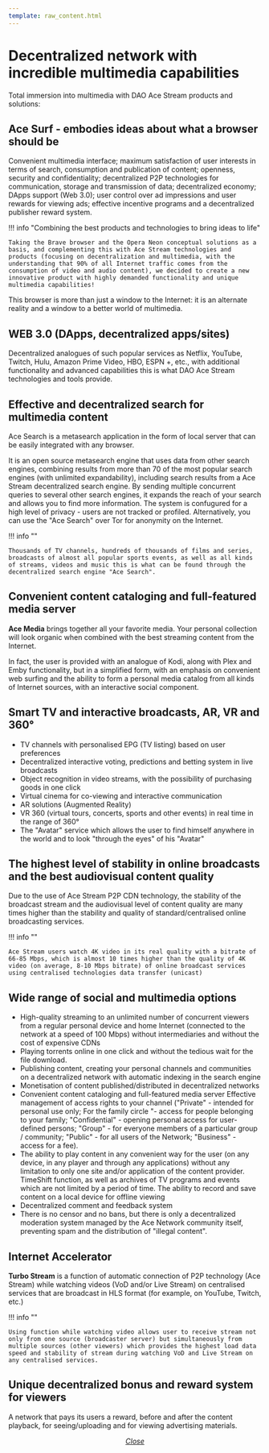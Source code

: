 ```yaml
---
template: raw_content.html
---
```


# Decentralized network with incredible multimedia capabilities

Total immersion into multimedia with DAO Ace Stream products and solutions:

## Ace Surf - embodies ideas about what a browser should be

Convenient multimedia interface; maximum satisfaction of user interests in terms of search, consumption and publication of content; openness, security and confidentiality; decentralized P2P technologies for communication, storage and transmission of data; decentralized economy; DApps support (Web 3.0); user control over ad impressions and user rewards for viewing ads; effective incentive programs and a decentralized publisher reward system.

!!! info "Combining the best products and technologies to bring ideas to life"

    Taking the Brave browser and the Opera Neon conceptual solutions as a basis, and complementing this with Ace Stream technologies and products (focusing on decentralization and multimedia, with the understanding that 90% of all Internet traffic comes from the consumption of video and audio content), we decided to create a new innovative product with highly demanded functionality and unique multimedia capabilities!

This browser is more than just a window to the Internet: it is an alternate reality and a window to a better world of multimedia.


## WEB 3.0 (DApps, decentralized apps/sites)

Decentralized analogues of such popular services as Netflix, YouTube, Twitch, Hulu, Amazon Prime Video, HBO, ESPN +, etc., with additional functionality and advanced capabilities this is what DAO Ace Stream technologies and tools provide.


## Effective and decentralized search for multimedia content

Ace Search is a metasearch application in the form of local server that can be easily integrated with any browser.

It is an open source metasearch engine that uses data from other search engines, combining results from more than 70 of the most popular search engines (with unlimited expandability), including search results from a Ace Stream decentralized search engine. By sending multiple concurrent queries to several other search engines, it expands the reach of your search and allows you to find more information. The system is confugured for a high level of privacy - users are not tracked or profiled. Alternatively, you can use the "Ace Search" over Tor for anonymity on the Internet.

!!! info ""

    Thousands of TV channels, hundreds of thousands of films and series, broadcasts of almost all popular sports events, as well as all kinds of streams, videos and music this is what can be found through the decentralized search engine "Ace Search".


## Convenient content cataloging and full-featured media server

**Ace Media** brings together all your favorite media. Your personal collection will look organic when combined with the best streaming content from the Internet.

In fact, the user is provided with an analogue of Kodi, along with Plex and Emby functionality, but in a simplified form, with an emphasis on convenient web surfing and the ability to form a personal media catalog from all kinds of Internet sources, with an interactive social component.


## Smart TV and interactive broadcasts, AR, VR and 360°

- TV channels with personalised EPG (TV listing) based on user preferences
- Decentralized interactive voting, predictions and betting system in live broadcasts
- Object recognition in video streams, with the possibility of purchasing goods in one click
- Virtual cinema for co-viewing and interactive communication
- AR solutions (Augmented Reality)
- VR 360 (virtual tours, concerts, sports and other events) in real time in the range of 360°
- The "Avatar" service which allows the user to find himself anywhere in the world and to look "through the eyes" of his "Avatar"


## The highest level of stability in online broadcasts and the best audiovisual content quality

Due to the use of Ace Stream P2P CDN technology, the stability of the broadcast stream and the audiovisual level of content quality are many times higher than the stability and quality of standard/centralised online broadcasting services.

!!! info ""

    Ace Stream users watch 4K video in its real quality with a bitrate of 66-85 Mbps, which is almost 10 times higher than the quality of 4K video (on average, 8-10 Mbps bitrate) of online broadcast services using centralised technologies data transfer (unicast)


## Wide range of social and multimedia options

- High-quality streaming to an unlimited number of concurrent viewers from a regular personal device and home Internet (connected to the network at a speed of 100 Mbps) without intermediaries and without the cost of expensive CDNs
- Playing torrents online in one click and without the tedious wait for the file download.
- Publishing content, creating your personal channels and communities on a decentralized network with automatic indexing in the search engine
- Monetisation of content published/distributed in decentralized networks
- Convenient content cataloging and full-featured media server
Effective management of access rights to your channel ("Private" - intended for personal use only; For the family circle "- access for people belonging to your family; "Confidential" - opening personal access for user-defined persons; "Group" - for everyone members of a particular group / community; "Public" - for all users of the Network; "Business" - access for a fee).
- The ability to play content in any convenient way for the user (on any device, in any player and through any applications) without any limitation to only one site and/or application of the content provider. TimeShift function, as well as archives of TV programs and events which are not limited by a period of time. The ability to record and save content on a local device for offline viewing
- Decentralized comment and feedback system
- There is no censor and no bans, but there is only a decentralized moderation system managed by the Ace Network community itself, preventing spam and the distribution of "illegal content".


## Internet Accelerator

**Turbo Stream** is a function of automatic connection of P2P technology (Ace Stream) while watching videos (VoD and/or Live Stream) on centralised services that are broadcast in HLS format (for example, on YouTube, Twitch, etc.)

!!! info ""

    Using function while watching video allows user to receive stream not only from one source (broadcaster server) but simultaneously from multiple sources (other viewers) which provides the highest load data speed and stability of stream during watching VoD and Live Stream on any centralised services.


## Unique decentralized bonus and reward system for viewers

A network that pays its users a reward, before and after the content playback, for seeing/uploading and for viewing advertising materials.


<p style="text-align: center">
    <em>
        <a class="md-button mdx-button--transparent-light close-popup-inner" href="#">
            Close
        </a>
    </em>
</p>

